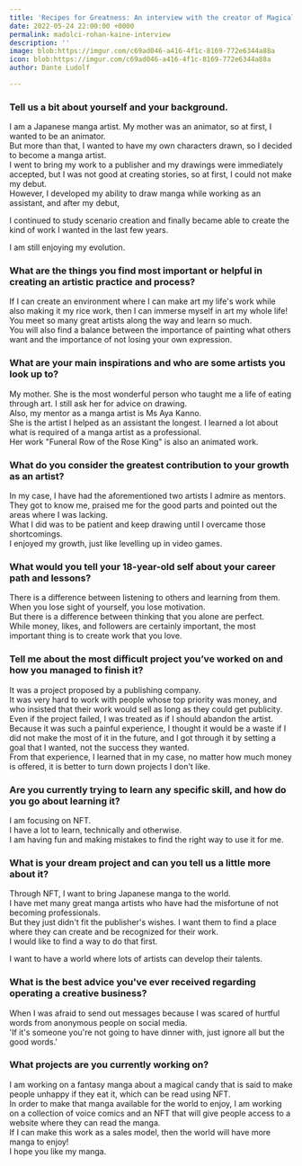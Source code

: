 ```yaml
---
title: 'Recipes for Greatness: An interview with the creator of Magical Confectionary'
date: 2022-05-24 22:00:00 +0000
permalink: madolci-rohan-kaine-interview
description: ''
image: blob:https://imgur.com/c69ad046-a416-4f1c-8169-772e6344a88a
icon: blob:https://imgur.com/c69ad046-a416-4f1c-8169-772e6344a88a
author: Dante Ludolf

---
```

### Tell us a bit about yourself and your background.

  
I am a Japanese manga artist. My mother was an animator, so at first, I wanted to be an animator.  
But more than that, I wanted to have my own characters drawn, so I decided to become a manga artist.  
I went to bring my work to a publisher and my drawings were immediately accepted, but I was not good at creating stories, so at first, I could not make my debut.  
However, I developed my ability to draw manga while working as an assistant, and after my debut,

I continued to study scenario creation and finally became able to create the kind of work I wanted in the last few years.

I am still enjoying my evolution.

### What are the things you find most important or helpful in creating an artistic practice and process?

  
If I can create an environment where I can make art my life's work while also making it my rice work, then I can immerse myself in art my whole life!  
You meet so many great artists along the way and learn so much.  
You will also find a balance between the importance of painting what others want and the importance of not losing your own expression.

### What are your main inspirations and who are some artists you look up to?

My mother. She is the most wonderful person who taught me a life of eating through art. I still ask her for advice on drawing.  
Also, my mentor as a manga artist is Ms Aya Kanno.  
She is the artist I helped as an assistant the longest. I learned a lot about what is required of a manga artist as a professional.  
Her work "Funeral Row of the Rose King" is also an animated work.

### What do you consider the greatest contribution to your growth as an artist?

  
In my case, I have had the aforementioned two artists I admire as mentors.  
They got to know me, praised me for the good parts and pointed out the areas where I was lacking.  
What I did was to be patient and keep drawing until I overcame those shortcomings.  
I enjoyed my growth, just like levelling up in video games.

### What would you tell your 18-year-old self about your career path and lessons?

  
There is a difference between listening to others and learning from them.  
When you lose sight of yourself, you lose motivation.  
But there is a difference between thinking that you alone are perfect.  
While money, likes, and followers are certainly important, the most important thing is to create work that you love.

### Tell me about the most difficult project you’ve worked on and how you managed to finish it?

  
It was a project proposed by a publishing company.  
It was very hard to work with people whose top priority was money, and who insisted that their work would sell as long as they could get publicity.  
Even if the project failed, I was treated as if I should abandon the artist.  
Because it was such a painful experience, I thought it would be a waste if I did not make the most of it in the future, and I got through it by setting a goal that I wanted, not the success they wanted.  
From that experience, I learned that in my case, no matter how much money is offered, it is better to turn down projects I don't like.

### Are you currently trying to learn any specific skill, and how do you go about learning it?

  
I am focusing on NFT.  
I have a lot to learn, technically and otherwise.  
I am having fun and making mistakes to find the right way to use it for me.

### What is your dream project and can you tell us a little more about it?

Through NFT, I want to bring Japanese manga to the world.  
I have met many great manga artists who have had the misfortune of not becoming professionals.  
But they just didn't fit the publisher's wishes. I want them to find a place where they can create and be recognized for their work.  
I would like to find a way to do that first.

I want to have a world where lots of artists can develop their talents.

### What is the best advice you've ever received regarding operating a creative business?

  
When I was afraid to send out messages because I was scared of hurtful words from anonymous people on social media.  
'If it's someone you're not going to have dinner with, just ignore all but the good words.'

### What projects are you currently working on?

  
I am working on a fantasy manga about a magical candy that is said to make people unhappy if they eat it, which can be read using NFT.  
In order to make that manga available for the world to enjoy, I am working on a collection of voice comics and an NFT that will give people access to a website where they can read the manga.  
If I can make this work as a sales model, then the world will have more manga to enjoy!  
I hope you like my manga.